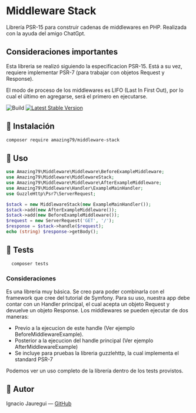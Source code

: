 # Middleware Stack

Librería PSR-15 para construir cadenas de middlewares en PHP. Realizada con la ayuda del amigo ChatGpt. 

## Consideraciones importantes

Esta libreria se realizó siguiendo la especificacion PSR-15. Está a su vez, requiere implementar PSR-7 (para trabajar con objetos Request y Response).

El modo de proceso de los middlewares es LIFO (Last In First Out), por lo cual el último en agregarse, será el primero en ejecutarse.


![Build](https://github.com/amazing79/psr15-middlewarestack/actions/workflows/tests.yml/badge.svg)
[![Latest Stable Version](https://img.shields.io/packagist/v/amazing79/middleware-stack)](https://packagist.org/packages/amazing79/middleware-stack)

## 🚀 Instalación

```bash
composer require amazing79/middleware-stack
```

## 🧱 Uso

```php
use Amazing79\Middleware\Middleware\BeforeExampleMiddleware;
use Amazing79\Middleware\MiddlewareStack;
use Amazing79\Middleware\Middleware\AfterExampleMiddleware;
use Amazing79\Middleware\Handler\ExampleMainHandler;
use GuzzleHttp\Psr7\ServerRequest;

$stack = new MiddlewareStack(new ExampleMainHandler());
$stack->add(new AfterExampleMiddleware());
$stack->add(new BeforeExampleMiddleware());
$request = new ServerRequest('GET', '/');
$response = $stack->handle($request);
echo (string) $response->getBody();
```



## 🧪 Tests

```bash
  composer tests
```

### Consideraciones

Es una libreria muy básica. Se creo para poder combinarla con el framework que cree del tutorial de Symfony.
Para su uso, nuestra app debe contar con un Handler principal, el cual acepta un objeto Request y devuelve un objeto Response.
Los middlewares se pueden ejecutar de dos maneras:

* Previo a la ejecucion de este handle (Ver ejemplo BeforeMiddlewareExample).
* Posterior a la ejecucion del handle principal (Ver ejemplo AfterMiddlewareExample)
* Se incluye para pruebas la libreria guzzlehttp, la cual implementa el standard PSR-7

Podemos ver un uso completo de la librería dentro de los tests provistos.

## 🧠 Autor
Ignacio Jauregui — [GitHub](https://github.com/amazing79)
